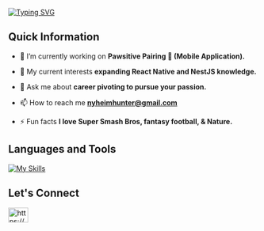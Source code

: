 [![Typing SVG](https://readme-typing-svg.demolab.com?font=Roboto&size=30&duration=5000&pause=1000&color=0837B1&center=true&random=false&width=466&height=80&lines=Hi%2C+I'm+Nyheim+Hunter+%F0%9F%91%8B%F0%9F%8F%BE;Full+Stack+Software+Engineer)](https://git.io/typing-svg)

<h2 align="left">Quick Information </h2>

- 🔭 I’m currently working on **Pawsitive Pairing 🐾 (Mobile Application).**

- 🌱 My current interests **expanding React Native and NestJS knowledge.** 

- 💬 Ask me about **career pivoting to pursue your passion.**

- 📫 How to reach me **nyheimhunter@gmail.com**

- ⚡ Fun facts **I love Super Smash Bros, fantasy football, & Nature.**

<h2 align="left">Languages and Tools</h2>
<p align="left">
  
[![My Skills](https://skillicons.dev/icons?i=react,js,nextjs,ts,nestjs,go,rails,nodejs,postgres,mongodb,jest,figma,git,github,sentry,vscode,vercel&perline=9)](https://skillicons.dev)

</p>

<h2 align="left">Let's Connect</h2>

<p align="left">
<a href="https://www.linkedin.com/in/nyheimhunter/" target="blank"><img align="center" src="https://raw.githubusercontent.com/rahuldkjain/github-profile-readme-generator/master/src/images/icons/Social/linked-in-alt.svg" alt="https://www.linkedin.com/in/nyheimhunter/" height="30" width="40" /></a>
</p>
